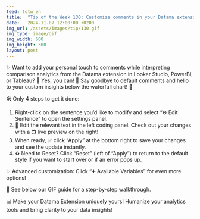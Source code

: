 ```yaml
---
feed: totw_en
title:  "Tip of the Week 130: Customize comments in your Datama extension!"
date:   2024-11-07 12:00:00 +0200
img_url: /assets/images/tip/130.gif
img_type: image/gif
img_width: 600
img_height: 300
layout: post
---
```


✨ Want to add your personal touch to comments while interpreting comparison analytics from the Datama extension in Looker Studio, PowerBI, or Tableau? 🤔 Yes, you can! 🌈 Say goodbye to default comments and hello to your custom insights below the waterfall chart! 🎉

🛠 Only 4 steps to get it done:

  1.	Right-click on the sentence you’d like to modify and select “⚙ Edit Sentence” to open the settings panel. 
  2.	📝 Edit the relevant text in the left coding panel. Check out your changes with a 📺 live preview on the right! 
  3.	When ready, ✅ click “Apply” at the bottom right to save your changes and see the update instantly. 
  4.	♻️ Need to Reset? Click “Reset” (left of “Apply”) to return to the default style if you want to start over or if an error pops up. 
  

✨ Advanced customization: Click “➕ Available Variables” for even more options! 

🎥  See below our GIF guide for a step-by-step walkthrough. 

📊 Make your Datama Extension uniquely yours! Humanize your analytics tools and bring clarity to your data insights! 
